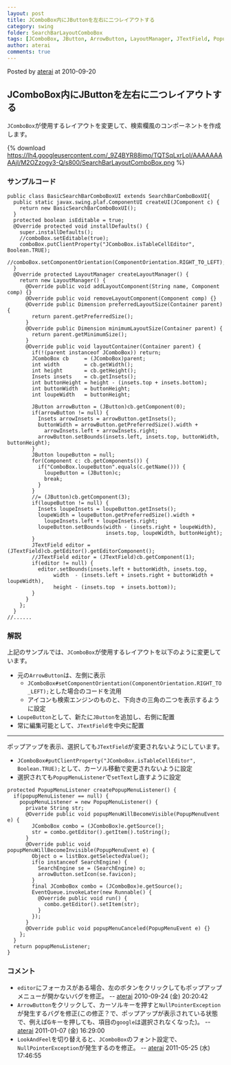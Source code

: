```yaml
---
layout: post
title: JComboBox内にJButtonを左右に二つレイアウトする
category: swing
folder: SearchBarLayoutComboBox
tags: [JComboBox, JButton, ArrowButton, LayoutManager, JTextField, PopupMenuListener]
author: aterai
comments: true
---
```


Posted by [aterai](http://terai.xrea.jp/aterai.html) at 2010-09-20

## JComboBox内にJButtonを左右に二つレイアウトする
`JComboBox`が使用するレイアウトを変更して、検索欄風のコンポーネントを作成します。


{% download https://lh4.googleusercontent.com/_9Z4BYR88imo/TQTSqLxrLoI/AAAAAAAAAjI/M2OZzogy3-Q/s800/SearchBarLayoutComboBox.png %}

### サンプルコード
<pre class="prettyprint"><code>public class BasicSearchBarComboBoxUI extends SearchBarComboBoxUI{
  public static javax.swing.plaf.ComponentUI createUI(JComponent c) {
    return new BasicSearchBarComboBoxUI();
  }
  protected boolean isEditable = true;
  @Override protected void installDefaults() {
    super.installDefaults();
    //comboBox.setEditable(true);
    comboBox.putClientProperty("JComboBox.isTableCellEditor", Boolean.TRUE);
    //comboBox.setComponentOrientation(ComponentOrientation.RIGHT_TO_LEFT);
  }
  @Override protected LayoutManager createLayoutManager() {
    return new LayoutManager() {
      @Override public void addLayoutComponent(String name, Component comp) {}
      @Override public void removeLayoutComponent(Component comp) {}
      @Override public Dimension preferredLayoutSize(Container parent) {
        return parent.getPreferredSize();
      }
      @Override public Dimension minimumLayoutSize(Container parent) {
        return parent.getMinimumSize();
      }
      @Override public void layoutContainer(Container parent) {
        if(!(parent instanceof JComboBox)) return;
        JComboBox cb     = (JComboBox)parent;
        int width        = cb.getWidth();
        int height       = cb.getHeight();
        Insets insets    = cb.getInsets();
        int buttonHeight = height - (insets.top + insets.bottom);
        int buttonWidth  = buttonHeight;
        int loupeWidth   = buttonHeight;

        JButton arrowButton = (JButton)cb.getComponent(0);
        if(arrowButton != null) {
          Insets arrowInsets = arrowButton.getInsets();
          buttonWidth = arrowButton.getPreferredSize().width +
            arrowInsets.left + arrowInsets.right;
          arrowButton.setBounds(insets.left, insets.top, buttonWidth, buttonHeight);
        }
        JButton loupeButton = null;
        for(Component c: cb.getComponents()) {
          if("ComboBox.loupeButton".equals(c.getName())) {
            loupeButton = (JButton)c;
            break;
          }
        }
        //= (JButton)cb.getComponent(3);
        if(loupeButton != null) {
          Insets loupeInsets = loupeButton.getInsets();
          loupeWidth = loupeButton.getPreferredSize().width +
            loupeInsets.left + loupeInsets.right;
          loupeButton.setBounds(width - (insets.right + loupeWidth),
                                insets.top, loupeWidth, buttonHeight);
        }
        JTextField editor = (JTextField)cb.getEditor().getEditorComponent();
        //JTextField editor = (JTextField)cb.getComponent(1);
        if(editor != null) {
          editor.setBounds(insets.left + buttonWidth, insets.top,
               width  - (insets.left + insets.right + buttonWidth + loupeWidth),
               height - (insets.top  + insets.bottom));
        }
      }
    };
  }
//......
</code></pre>

### 解説
上記のサンプルでは、`JComboBox`が使用するレイアウトを以下のように変更しています。

- 元の`ArrowButton`は、左側に表示
    - `JComboBox#setComponentOrientation(ComponentOrientation.RIGHT_TO_LEFT);`とした場合のコードを流用
    - アイコンも検索エンジンのものと、下向きの三角の二つを表示するように設定
- `LoupeButton`として、新たに`JButton`を追加し、右側に配置
- 常に編集可能として、`JTextField`を中央に配置

<!-- dummy comment line for breaking list -->

- - - -
ポップアップを表示、選択しても`JTextField`が変更されないようにしています。

- `JComboBox#putClientProperty("JComboBox.isTableCellEditor", Boolean.TRUE);`として、カーソル移動で変更されないように設定
- 選択されても`PopupMenuListener`で`setText`し直すように設定

<!-- dummy comment line for breaking list -->

<pre class="prettyprint"><code>protected PopupMenuListener createPopupMenuListener() {
  if(popupMenuListener == null) {
    popupMenuListener = new PopupMenuListener() {
      private String str;
      @Override public void popupMenuWillBecomeVisible(PopupMenuEvent e) {
        JComboBox combo = (JComboBox)e.getSource();
        str = combo.getEditor().getItem().toString();
      }
      @Override public void popupMenuWillBecomeInvisible(PopupMenuEvent e) {
        Object o = listBox.getSelectedValue();
        if(o instanceof SearchEngine) {
          SearchEngine se = (SearchEngine) o;
          arrowButton.setIcon(se.favicon);
        }
        final JComboBox combo = (JComboBox)e.getSource();
        EventQueue.invokeLater(new Runnable() {
          @Override public void run() {
            combo.getEditor().setItem(str);
          }
        });
      }
      @Override public void popupMenuCanceled(PopupMenuEvent e) {}
    };
  }
  return popupMenuListener;
}
</code></pre>

### コメント
- `editor`にフォーカスがある場合、左のボタンをクリックしてもポップアップメニューが開かないバグを修正。 -- [aterai](http://terai.xrea.jp/aterai.html) 2010-09-24 (金) 20:20:42
- `ArrowButton`をクリックして、カーソルキーを押すと`NullPointerException`が発生するバグを修正(この修正？で、ポップアップが表示されている状態で、例えば<kbd>G</kbd>キーを押しても、項目の`google`は選択されなくなった)。 -- [aterai](http://terai.xrea.jp/aterai.html) 2011-01-07 (金) 16:29:00
- `LookAndFeel`を切り替えると、`JComboBox`のフォント設定で、`NullPointerException`が発生するのを修正。 -- [aterai](http://terai.xrea.jp/aterai.html) 2011-05-25 (水) 17:46:55

<!-- dummy comment line for breaking list -->

